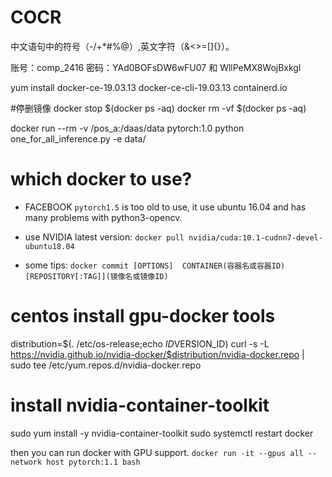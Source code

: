 # COCR

中文语句中的符号（-/+*#%@）,英文字符（&<>=[]{}）。

账号：comp_2416
密码：YAd0BOFsDW6wFU07 和 WllPeMX8WojBxkgl

yum install docker-ce-19.03.13 docker-ce-cli-19.03.13 containerd.io


#停删镜像
docker stop $(docker ps -aq)
docker rm -vf $(docker ps -aq)

docker run --rm -v /pos_a:/daas/data pytorch:1.0 python one_for_all_inference.py -e data/

# which docker to use?

* FACEBOOK `pytorch1.5` is too old to use, it use ubuntu 16.04 and has many problems with python3-opencv.

* use NVIDIA latest version: `docker pull nvidia/cuda:10.1-cudnn7-devel-ubuntu18.04`

* some tips: `docker commit [OPTIONS]  CONTAINER(容器名或容器ID)  [REPOSITORY[:TAG]](镜像名或镜像ID)`

# centos install gpu-docker tools
distribution=$(. /etc/os-release;echo $ID$VERSION_ID)
curl -s -L https://nvidia.github.io/nvidia-docker/$distribution/nvidia-docker.repo | sudo tee /etc/yum.repos.d/nvidia-docker.repo
# install nvidia-container-toolkit
sudo yum install -y nvidia-container-toolkit
sudo systemctl restart docker

then you can run docker with GPU support. 
`docker run -it --gpus all --network host pytorch:1.1 bash`